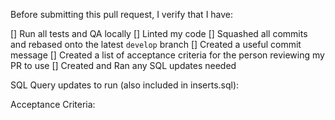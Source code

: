 Before submitting this pull request, I verify that I have: 

[]  Run all tests and QA locally
[]  Linted my code
[]  Squashed all commits and rebased onto the latest `develop` branch
[]  Created a useful commit message
[]  Created a list of acceptance criteria for the person reviewing my PR to use
[]  Created and Ran any SQL updates needed

SQL Query updates to run (also included in inserts.sql):

Acceptance Criteria: